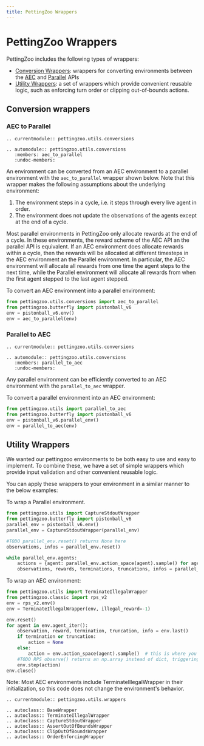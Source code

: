 ```yaml
---
title: PettingZoo Wrappers
---
```


# PettingZoo Wrappers

PettingZoo includes the following types of wrappers:
* [Conversion Wrappers](#conversion-wrappers): wrappers for converting environments between the [AEC](/api/aec/) and [Parallel](/api/parallel/) APIs
* [Utility Wrappers](#utility-wrappers): a set of wrappers which provide convenient reusable logic, such as enforcing turn order or clipping out-of-bounds actions.

## Conversion wrappers

### AEC to Parallel

```{eval-rst}
.. currentmodule:: pettingzoo.utils.conversions

.. automodule:: pettingzoo.utils.conversions
   :members: aec_to_parallel
   :undoc-members:
```

An environment can be converted from an AEC environment to a parallel environment with the `aec_to_parallel` wrapper shown below. Note that this wrapper makes the following assumptions about the underlying environment:

1. The environment steps in a cycle, i.e. it steps through every live agent in order.
2. The environment does not update the observations of the agents except at the end of a cycle.

Most parallel environments in PettingZoo only allocate rewards at the end of a cycle. In these environments, the reward scheme of the AEC API an the parallel API is equivalent.  If an AEC environment does allocate rewards within a cycle, then the rewards will be allocated at different timesteps in the AEC environment an the Parallel environment. In particular, the AEC environment will allocate all rewards from one time the agent steps to the next time, while the Parallel environment will allocate all rewards from when the first agent stepped to the last agent stepped.

To convert an AEC environment into a parallel environment:
``` python
from pettingzoo.utils.conversions import aec_to_parallel
from pettingzoo.butterfly import pistonball_v6
env = pistonball_v6.env()
env = aec_to_parallel(env)
```

### Parallel to AEC

```{eval-rst}
.. currentmodule:: pettingzoo.utils.conversions

.. automodule:: pettingzoo.utils.conversions
   :members: parallel_to_aec
   :undoc-members:
```

Any parallel environment can be efficiently converted to an AEC environment with the `parallel_to_aec` wrapper.

To convert a parallel environment into an AEC environment:
``` python
from pettingzoo.utils import parallel_to_aec
from pettingzoo.butterfly import pistonball_v6
env = pistonball_v6.parallel_env()
env = parallel_to_aec(env)
```


## Utility Wrappers

We wanted our pettingzoo environments to be both easy to use and easy to implement. To combine these, we have a set of simple wrappers which provide input validation and other convenient reusable logic.

You can apply these wrappers to your environment in a similar manner to the below examples:

To wrap a Parallel environment.
```python notest
from pettingzoo.utils import CaptureStdoutWrapper
from pettingzoo.butterfly import pistonball_v6
parallel_env = pistonball_v6.env()
parallel_env = CaptureStdoutWrapper(parallel_env)

#TODO parallel_env.reset() returns None here
observations, infos = parallel_env.reset()

while parallel_env.agents:
    actions = {agent: parallel_env.action_space(agent).sample() for agent in parallel_env.agents}  # this is where you would insert your policy
    observations, rewards, terminations, truncations, infos = parallel_env.step(actions)
```

To wrap an AEC environment:
```python notest
from pettingzoo.utils import TerminateIllegalWrapper
from pettingzoo.classic import rps_v2
env = rps_v2.env()
env = TerminateIllegalWrapper(env, illegal_reward=-1)

env.reset()
for agent in env.agent_iter():
    observation, reward, termination, truncation, info = env.last()
    if termination or truncation:
        action = None
    else:
        action = env.action_space(agent).sample()  # this is where you would insert your policy
    #TODO RPS observe() returns an np.array instead of dict, triggering an assert statement in TerminateIllegalWrapper
    env.step(action)
env.close()
```
Note: Most AEC environments include TerminateIllegalWrapper in their initialization, so this code does not change the environment's behavior.

```{eval-rst}
.. currentmodule:: pettingzoo.utils.wrappers

.. autoclass:: BaseWrapper
.. autoclass:: TerminateIllegalWrapper
.. autoclass:: CaptureStdoutWrapper
.. autoclass:: AssertOutOfBoundsWrapper
.. autoclass:: ClipOutOfBoundsWrapper
.. autoclass:: OrderEnforcingWrapper

```
